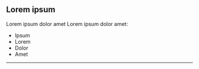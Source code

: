 <script src="https://adrianotiger.github.io/web-esheep/dist/esheep.min.js"></script>

## Lorem ipsum 
Lorem ipsum dolor amet Lorem ipsum dolor amet:
- Ipsum 
- Lorem
- Dolor
- Amet
---

<script>
var sheep = new eSheep(); 
sheep.Start(); 
</script>
  
